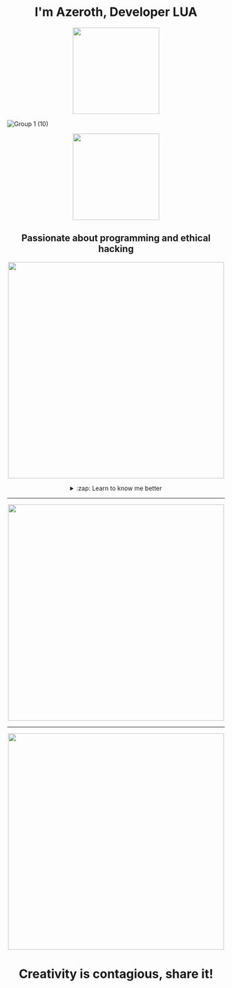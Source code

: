 <h1 align="center">I'm Azeroth, Developer LUA</h1>

<p align="center">
  <img width="200" src="https://user-images.githubusercontent.com/76072277/195159325-8fad5da1-d354-44a7-bff1-d5b506e78dd6.png">
</p>

![Group 1 (10)](https://user-images.githubusercontent.com/76072277/195157493-7e73f4e6-dde2-4b04-9d71-9401ccee4c69.png)
<p align="center">
  <img width="200" src="https://user-images.githubusercontent.com/76072277/195159238-9a5930cf-ef87-44f9-ac68-001267161d98.png">
</p>

<h2 align="center">Passionate about programming and ethical hacking</h2>

<p align="center">
  <img width="500" src="https://user-images.githubusercontent.com/76072277/195162847-f69f3eba-fe5e-4c89-acec-e2b51ad53d42.png">
</p>

<details align="center">
  <summary>:zap: Learn to know me better</summary>
  <br>
  <img width="200" href="https://ko-fi.com/Z8Z7DMZ7S" src="https://ko-fi.com/img/githubbutton_sm.svg">
  <p>- 🌊 French developer </p>
  <p>- 👀 Developer  FiveM </p>
  <p>- 🧾 In collaboration with Crox </p>
  <p>- 📫 Contact me with my discord : Azeroth#8264 </p>
</details>

 ---
<p align="center">
  <img width="500" src="https://user-images.githubusercontent.com/76072277/195160337-2f26d5dd-daba-42f3-9273-9171a03ae132.png">
</p>
<p align="center">
</p>

---
<p align="center">
  <img width="500" src="https://github-profile-trophy.vercel.app/?username=Azerothwav&theme=onedark">
</p>

<h1 align="center">Creativity is contagious, share it!</h1>
